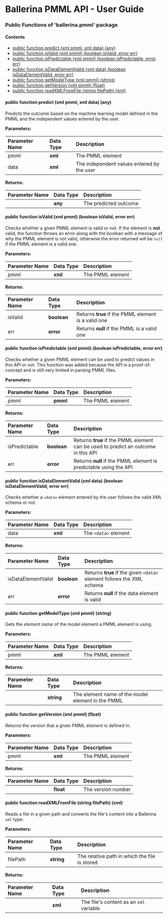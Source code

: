 # Ballerina PMML API - User Guide

### Public Functions of 'ballerina.pmml' package

#### Contents
* [public function predict (xml pmml, xml data) (any)](#public-function-predict-(xml-pmml,-xml-data)-(any))
* [public function isValid (xml pmml) (boolean isValid, error err)](#public-function-isvalid-(xml-pmml)-(boolean-isvalid,-error-err))
* [public function isPredictable (xml pmml) (boolean isPredictable, error err)](#public-function-ispredictable-(xml-pmml)-(boolean-ispredictable,-error-err))
* [public function isDataElementValid (xml data) (boolean isDataElementValid, error err)](#public-function-isdataelementvalid-(xml-data)-(boolean-isdataelementvalid,-error-err))
* [public function getModelType (xml pmml) (string)](#public-function-getmodeltype-(xml-pmml)-(string))
* [public function getVersion (xml pmml) (float)](#public-function-getversion-(xml-pmml)-(float))
* [public function readXMLFromFile (string filePath) (xml)](#public-function-readxmlfromfile-(string-filepath)-(xml))

#### public function predict (xml pmml, xml data) (any)
Predicts the outcome based on the machine learning model defined in the PMML and the independent values entered by the user.

**Parameters:**

| Parameter Name| Data Type | Description |
| :--- | :--- | :--- |
| pmml | **xml** | The PMML element |
| data | **xml** | The independent values entered by the user |

**Returns:**

| Parameter Name| Data Type | Description |
| :--- | :--- | :--- |
|  | **any** | The predicted outcome |

#### public function isValid (xml pmml) (boolean isValid, error err)
Checks whether a given PMML element is valid or not. If the element is **not** valid, the function throws an error along with the boolean with a message of why the PMML element is not valid, otherwise the error returned will be `null` if the PMML element is a valid one.

**Parameters:**

| Parameter Name| Data Type | Description |
| :--- | :--- | :--- |
| pmml | **xml** | The PMML element |

**Returns:**

| Parameter Name| Data Type | Description |
| :--- | :--- | :--- |
| isValid | **boolean** | Returns **true** if the PMML element is a valid one |
| err| **error** | Returns **null** if the PMML is a valid one |

#### public function isPredictable (xml pmml) (boolean isPredictable, error err)
Checks whether a given PMML element can be used to predict values in this API or not. This function was added because the API is a proof-of-concept and is still very limited in parsing PMML files.

**Parameters:**

| Parameter Name| Data Type | Description |
| :--- | :--- | :--- |
| pmml | **pmml** | The PMML element |

**Returns:**

| Parameter Name| Data Type | Description |
| :--- | :--- | :--- |
| isPredictable | **boolean** | Returns **true** if the PMML element can be used to predict an outcome in this API |
| err | **error** | Returns **null** if the PMML element is predictable using the API |

#### public function isDataElementValid (xml data) (boolean isDataElementValid, error err)
Checks whether a `<data>` element entered by the user follows the valid XML schema or not.

**Parameters:**

| Parameter Name| Data Type | Description |
| :--- | :--- | :--- |
| data| **xml** | The `<data>` element |

**Returns:**

| Parameter Name| Data Type | Description |
| :--- | :--- | :--- |
| isDataElementValid | **boolean** | Returns **true** if the given `<data>` element follows the XML schema |
| err| **error** | Returns **null** if the data element is valid |

#### public function getModelType (xml pmml) (string)
Gets the *element name* of the model element a PMML element is using.

**Parameters:**

| Parameter Name| Data Type | Description |
| :--- | :--- | :--- |
| pmml | **xml** | The PMML element |

**Returns:**

| Parameter Name| Data Type | Description |
| :--- | :--- | :--- |
|  | **string** | The element name of the model element in the PMML |

#### public function getVersion (xml pmml) (float)
Returns the version that a given PMML element is defined in.

**Parameters:**

| Parameter Name| Data Type | Description |
| :--- | :--- | :--- |
| pmml | **xml** | The PMML element |

**Returns:**

| Parameter Name| Data Type | Description |
| :--- | :--- | :--- |
|  | **float** | The version number |

#### public function readXMLFromFile (string filePath) (xml)
Reads a file in a given path and converts the file's content into a Ballerina `xml` type.

**Parameters:**

| Parameter Name| Data Type | Description |
| :--- | :--- | :--- |
| filePath | **string** | The relative path in which the file is stored |

**Returns:**

| Parameter Name| Data Type | Description |
| :--- | :--- | :--- |
|  | **xml** | The file's content as an `xml` variable |
